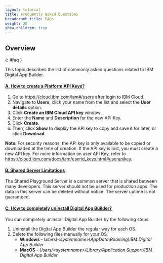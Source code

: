 ```yaml
---
layout: tutorial
title: Frequently Asked Questions
breadcrumb_title: FAQs
weight: 20
show_children: true
---
```

<!-- NLS_CHARSET=UTF-8 -->
## Overview
{: #faq }

This topic describes the list of commonly asked questions related to IBM Digital App Builder.

<div class="panel-group accordion" id="mfp-dab-faqs" role="tablist">
    <div class="panel panel-default">
        <div class="panel-heading" role="tab" id="mfp-dab-faq1">
            <h4 class="panel-title">
                <a role="button" data-toggle="collapse" data-parent="#mfp-dab-faqs" href="#collapse-mfp-dab-faq1" aria-expanded="true" aria-controls="collapse-mfp-dab-faq1"><b>A. How to create a Platform API Keys?</b></a>
            </h4>
        </div>
        <div id="collapse-mfp-dab-faq1" class="panel-collapse collapse" role="tabpanel" aria-labelledby="mfp-dab-faq1">
            <div class="panel-body">
                <p>
                    <ol>
                        <li>Go to <a href="https://cloud.ibm.com/iam#/users" target="_blank">https://cloud.ibm.com/iam#/users</a> after login to IBM Cloud.</li>
                        <li>Navigate to <b>Users</b>, click your name from the list and select the <b>User details</b> option.</li>
                        <li>Click <b>Create an IBM Cloud API key</b> window.</li>
                        <li>Enter the <b>Name</b> and <b>Description</b> for the new API Key.</li>
                        <li>Click <b>Create</b>.</li>
                        <li>Then, click <b>Show</b> to display the API key to copy and save it for later, or click <b>Download</b>.</li>
                    </ol>
                    <b>Note</b>: For security reasons, the API key is only available to be copied or downloaded at the time of creation. If the API key is lost, you must create a new API key. For more information on user API Key, refer to <a href="https://cloud.ibm.com/docs/iam/userid_keys.html#userapikey">https://cloud.ibm.com/docs/iam/userid_keys.html#userapikey</a>.
                </p>
            </div>
        </div>      
    </div>
    <div class="panel panel-default">
        <div class="panel-heading" role="tab" id="mfp-dab-faq2">
            <h4 class="panel-title">
                <a role="button" data-toggle="collapse" data-parent="#mfp-dab-faqs" href="#collapse-mfp-dab-faq2" aria-expanded="true" aria-controls="collapse-mfp-dab-faq2"><b>B. Shared Server Limitations</b></a>
            </h4>
        </div>
        <div id="collapse-mfp-dab-faq2" class="panel-collapse collapse" role="tabpanel" aria-labelledby="mfp-dab-faq2">
            <div class="panel-body">
                  <p>The Shared Playground Server is a common server that is shared between many developers. This server should not be used for production apps. The data in this server can be deleted without notice. The server uptime is not guaranteed.</p>
            </div>
        </div>      
    </div>
    <div class="panel panel-default">
        <div class="panel-heading" role="tab" id="mfp-dab-faq3">
            <h4 class="panel-title">
                <a role="button" data-toggle="collapse" data-parent="#mfp-dab-faqs" href="#collapse-mfp-dab-faq3" aria-expanded="true" aria-controls="collapse-mfp-dab-faq3"><b>C. How to completely uninstall Digital App Builder?</b></a>
            </h4>
        </div>
        <div id="collapse-mfp-dab-faq3" class="panel-collapse collapse" role="tabpanel" aria-labelledby="mfp-dab-faq3">
            <div class="panel-body">
                  <p>You can completely uninstall Digital App Builder by the following steps:
                  <ol><li>Uninstall the Digital App Builder the regular way for each OS.</li>
                      <li>Delete the following files manually for your	OS.
                      <ul><li><b>Windows</b> - <i>Users\&lt;systemname&gt;\AppData\Roaming\IBM Digital App Builder</i></li>
                          <li><b>MacOS</b> - <i>Users/&lt;systemname&gt;/Library/Application Support/IBM Digital App Builder</i></li>
                      </ul></li>
                  </ol></p>
            </div>
        </div>      
    </div>
</div>
<p>&nbsp;</p>       
